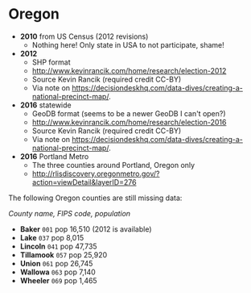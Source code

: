 # Oregon

- **2010** from US Census (2012 revisions)
    - Nothing here! Only state in USA to not participate, shame!
- **2012**
	- SHP format
	- http://www.kevinrancik.com/home/research/election-2012
	- Source Kevin Rancik (required credit CC-BY)
	- Via note on https://decisiondeskhq.com/data-dives/creating-a-national-precinct-map/.
- **2016** statewide
	- GeoDB format (seems to be a newer GeoDB I can't open?)
	- http://www.kevinrancik.com/home/research/election-2016
	- Source Kevin Rancik (required credit CC-BY)
	- Via note on https://decisiondeskhq.com/data-dives/creating-a-national-precinct-map/.
- **2016** Portland Metro
	- The three counties around Portland, Oregon only
	- http://rlisdiscovery.oregonmetro.gov/?action=viewDetail&layerID=276

The following Oregon counties are still missing data:

_County name, FIPS code, population_

- **Baker** `001` pop 16,510 (2012 is available)
- **Lake** `037` pop 8,015
- **Lincoln** `041` pop 47,735
- **Tillamook** `057` pop 25,920
- **Union** `061` pop 26,745
- **Wallowa** `063` pop 7,140
- **Wheeler** `069` pop 1,465